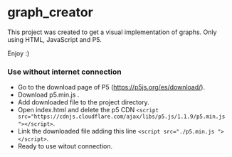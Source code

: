 # graph_creator

This project was created to get a visual implementation of graphs.
Only using HTML, JavaScript and P5.

Enjoy :)


### Use without internet connection

* Go to the download page of P5 (https://p5js.org/es/download/).
* Download p5.min.js .
* Add downloaded file to the project directory.
* Open index.html and delete the p5 CDN ```<script src="https://cdnjs.cloudflare.com/ajax/libs/p5.js/1.1.9/p5.min.js "></script>```.
* Link the downloaded file adding this line ```<script src="./p5.min.js "></script>```.
* Ready to use witout connection.
